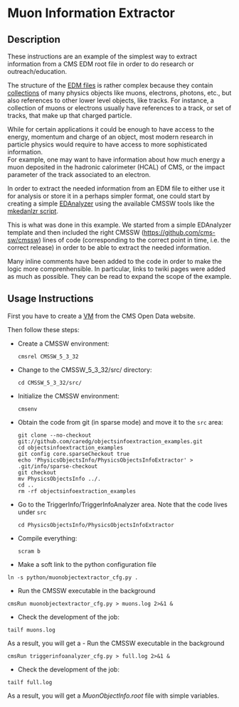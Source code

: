 # Muon Information Extractor

## Description

These instructions are an example of the simplest way to extract information 
from a CMS EDM root file in order to do research or outreach/education.  

The structure of the [EDM files](https://twiki.cern.ch/twiki/bin/view/CMSPublic/WorkBookCMSSWFramework?rev=12) is rather complex because they contain [collections](https://twiki.cern.ch/twiki/bin/view/CMSPublic/SWGuideDataFormatTable?rev=58) of many physics objects like muons, electrons, photons, etc., but also 
references to other lower level objects, like tracks.  For instance, 
a collection of muons or electrons usually have references to a track, 
or set of tracks, that make up that charged particle.  

While for certain applications it could be enough to have 
access to the energy, momentum and charge 
of an object, most modern research in particle physics 
would require to have access to more sophisticated information.  
For example, one may want to have information
about how much energy a muon deposited in the hadronic calorimeter (HCAL) of CMS, or the impact parameter of the track associated to an electron.

In order to extract the needed information from an EDM file to either 
use it for analysis or store it in a perhaps simpler format, 
one could start by creating a simple [EDAnalyzer](https://twiki.cern.ch/twiki/bin/view/CMSPublic/WorkBookWriteFrameworkModule) using the available CMSSW tools 
like the [mkedanlzr script](https://twiki.cern.ch/twiki/bin/view/CMSPublic/SWGuideSkeletonCodeGenerator?rev=15).

This is what was done in this example.  We started from a simple EDAnalyzer
template and then included the right CMSSW (https://github.com/cms-sw/cmssw) lines of code (corresponding to the
correct point in time, i.e. the correct release) in order to be able to extract the needed information.

Many inline comments have been added to the code in order 
to make the logic more comprenhensible.  In particular, links to
twiki pages were added as much as possible.  They can be read to
expand the scope of the example.

## Usage Instructions

First you have to create a [VM](http://opendata.cern.ch/VM/CMS "CMS Open Data Portal") from the CMS Open Data website. 

Then follow these steps:

- Create a CMSSW environment: 

    ```
    cmsrel CMSSW_5_3_32
    ```

- Change to the CMSSW_5_3_32/src/ directory:

    ```
    cd CMSSW_5_3_32/src/
    ```

- Initialize the CMSSW environment:

  ```
  cmsenv
  ```

- Obtain the code from git (in sparse mode) and move it to the `src` area:

  ```   
  git clone --no-checkout git://github.com/caredg/objectsinfoextraction_examples.git
  cd objectsinfoextraction_examples
  git config core.sparseCheckout true
  echo 'PhysicsObjectsInfo/PhysicsObjectsInfoExtractor' > .git/info/sparse-checkout
  git checkout   
  mv PhysicsObjectsInfo ../.
  cd ..
  rm -rf objectsinfoextraction_examples

- Go to the TriggerInfo/TriggerInfoAnalyzer area.  Note that the code lives under `src`

  ```
  cd PhysicsObjectsInfo/PhysicsObjectsInfoExtractor
  ```

- Compile everything:

  ```
  scram b
  ```

- Make a soft link to the python configuration file

```
ln -s python/muonobjectextractor_cfg.py .
```

- Run the CMSSW executable in the background

```
cmsRun muonobjectextractor_cfg.py > muons.log 2>&1 &
```

- Check the development of the job:

```
tailf muons.log
```


As a result, you will get a - Run the CMSSW executable in the background

```
cmsRun triggerinfoanalyzer_cfg.py > full.log 2>&1 &
```

- Check the development of the job:

```
tailf full.log
```

As a result, you will get a *MuonObjectInfo.root* file with simple variables. 
